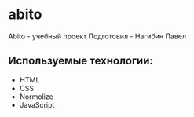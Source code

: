 # abito
Abito - учебный проект
Подготовил - Нагибин Павел
## Используемые технологии:
- HTML
- CSS
- Normolize
- JavaScript
